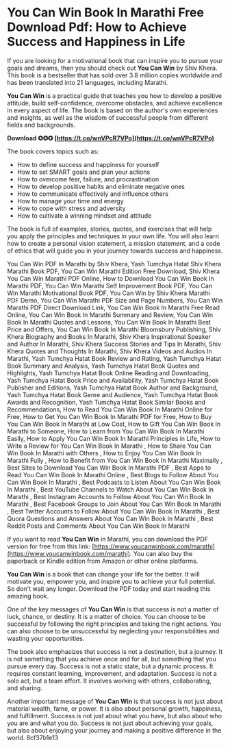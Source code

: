 # You Can Win Book In Marathi Free Download Pdf: How to Achieve Success and Happiness in Life
 
If you are looking for a motivational book that can inspire you to pursue your goals and dreams, then you should check out **You Can Win** by Shiv Khera. This book is a bestseller that has sold over 3.8 million copies worldwide and has been translated into 21 languages, including Marathi.
 
**You Can Win** is a practical guide that teaches you how to develop a positive attitude, build self-confidence, overcome obstacles, and achieve excellence in every aspect of life. The book is based on the author's own experiences and insights, as well as the wisdom of successful people from different fields and backgrounds.
 
**Download ✪✪✪ [https://t.co/wnVPcR7VPo](https://t.co/wnVPcR7VPo)**


 
The book covers topics such as:
 
- How to define success and happiness for yourself
- How to set SMART goals and plan your actions
- How to overcome fear, failure, and procrastination
- How to develop positive habits and eliminate negative ones
- How to communicate effectively and influence others
- How to manage your time and energy
- How to cope with stress and adversity
- How to cultivate a winning mindset and attitude

The book is full of examples, stories, quotes, and exercises that will help you apply the principles and techniques in your own life. You will also learn how to create a personal vision statement, a mission statement, and a code of ethics that will guide you in your journey towards success and happiness.
 
You Can Win PDF In Marathi by Shiv Khera,  Yash Tumchya Hatat Shiv Khera Marathi Book PDF,  You Can Win Marathi Edition Free Download,  Shiv Khera You Can Win Marathi PDF Online,  How to Download You Can Win Book In Marathi PDF,  You Can Win Marathi Self Improvement Book PDF,  You Can Win Marathi Motivational Book PDF,  You Can Win by Shiv Khera Marathi PDF Demo,  You Can Win Marathi PDF Size and Page Numbers,  You Can Win Marathi PDF Direct Download Link,  You Can Win Book In Marathi Free Read Online,  You Can Win Book In Marathi Summary and Review,  You Can Win Book In Marathi Quotes and Lessons,  You Can Win Book In Marathi Best Price and Offers,  You Can Win Book In Marathi Bloomsbury Publishing,  Shiv Khera Biography and Books In Marathi,  Shiv Khera Inspirational Speaker and Author In Marathi,  Shiv Khera Success Stories and Tips In Marathi,  Shiv Khera Quotes and Thoughts In Marathi,  Shiv Khera Videos and Audios In Marathi,  Yash Tumchya Hatat Book Review and Rating,  Yash Tumchya Hatat Book Summary and Analysis,  Yash Tumchya Hatat Book Quotes and Highlights,  Yash Tumchya Hatat Book Online Reading and Downloading,  Yash Tumchya Hatat Book Price and Availability,  Yash Tumchya Hatat Book Publisher and Editions,  Yash Tumchya Hatat Book Author and Background,  Yash Tumchya Hatat Book Genre and Audience,  Yash Tumchya Hatat Book Awards and Recognition,  Yash Tumchya Hatat Book Similar Books and Recommendations,  How to Read You Can Win Book In Marathi Online for Free,  How to Get You Can Win Book In Marathi PDF for Free,  How to Buy You Can Win Book In Marathi at Low Cost,  How to Gift You Can Win Book In Marathi to Someone,  How to Learn from You Can Win Book In Marathi Easily,  How to Apply You Can Win Book In Marathi Principles in Life,  How to Write a Review for You Can Win Book In Marathi ,  How to Share You Can Win Book In Marathi with Others ,  How to Enjoy You Can Win Book In Marathi Fully ,  How to Benefit from You Can Win Book In Marathi Maximally ,  Best Sites to Download You Can Win Book In Marathi PDF ,  Best Apps to Read You Can Win Book In Marathi Online ,  Best Blogs to Follow About You Can Win Book In Marathi ,  Best Podcasts to Listen About You Can Win Book In Marathi ,  Best YouTube Channels to Watch About You Can Win Book In Marathi ,  Best Instagram Accounts to Follow About You Can Win Book In Marathi ,  Best Facebook Groups to Join About You Can Win Book In Marathi ,  Best Twitter Accounts to Follow About You Can Win Book In Marathi ,  Best Quora Questions and Answers About You Can Win Book In Marathi ,  Best Reddit Posts and Comments About You Can Win Book In Marathi
 
If you want to read **You Can Win** in Marathi, you can download the PDF version for free from this link: [https://www.youcanwinbook.com/marathi](https://www.youcanwinbook.com/marathi). You can also buy the paperback or Kindle edition from Amazon or other online platforms.
 
**You Can Win** is a book that can change your life for the better. It will motivate you, empower you, and inspire you to achieve your full potential. So don't wait any longer. Download the PDF today and start reading this amazing book.
  
One of the key messages of **You Can Win** is that success is not a matter of luck, chance, or destiny. It is a matter of choice. You can choose to be successful by following the right principles and taking the right actions. You can also choose to be unsuccessful by neglecting your responsibilities and wasting your opportunities.
 
The book also emphasizes that success is not a destination, but a journey. It is not something that you achieve once and for all, but something that you pursue every day. Success is not a static state, but a dynamic process. It requires constant learning, improvement, and adaptation. Success is not a solo act, but a team effort. It involves working with others, collaborating, and sharing.
 
Another important message of **You Can Win** is that success is not just about material wealth, fame, or power. It is also about personal growth, happiness, and fulfillment. Success is not just about what you have, but also about who you are and what you do. Success is not just about achieving your goals, but also about enjoying your journey and making a positive difference in the world.
 8cf37b1e13
 
